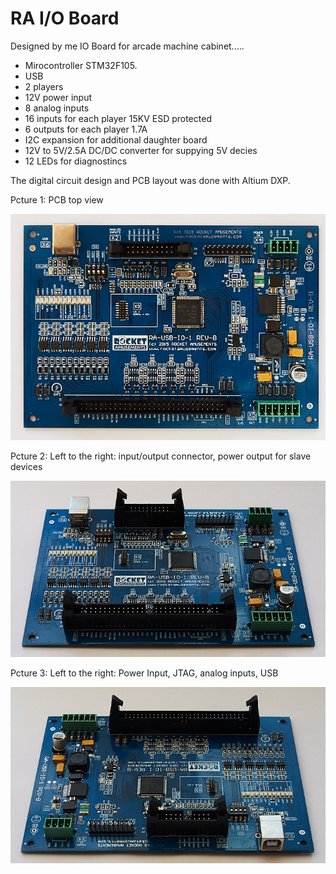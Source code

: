 # RA I/O Board

Designed by me IO Board for arcade machine cabinet..... 

- Mirocontroller STM32F105.
- USB 
- 2 players
- 12V power input
- 8 analog inputs
- 16 inputs for each player 15KV ESD protected 
- 6 outputs for each player 1.7A
- I2C expansion for additional daughter board
- 12V to 5V/2.5A DC/DC converter for suppying 5V decies
- 12 LEDs for diagnostincs

The digital circuit design and PCB layout was done with Altium DXP. 

Pcture 1: PCB top view

![RA IO Board](/projects/ra_io_board1/img_pcb_top.jpg)

Pcture 2: Left to the right: input/output connector, power output for slave devices

![RA IO Board - DC/DC converter](/projects/ra_io_board1/img_pcb_con1.jpg)

Pcture 3: Left to the right: Power Input, JTAG, analog inputs, USB

![RA IO Board - Serial Key](/projects/ra_io_board1/img_pcb_con2.jpg)

